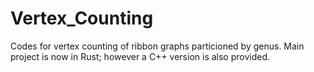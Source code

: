 # Vertex_Counting

Codes for vertex counting of ribbon graphs particioned by genus. Main project is now in Rust; however a C++ version is also provided. 

